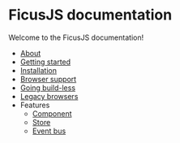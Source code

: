 # FicusJS documentation

Welcome to the FicusJS documentation!

- [About](about.md)
- [Getting started](getting-started.md)
- [Installation](installation.md)
- [Browser support](browser-support.md)
- [Going build-less](buildless.md)
- [Legacy browsers](legacy-browsers.md)
- Features
  - [Component](component.md)
  - [Store](store.md)
  - [Event bus](event-bus.md)

